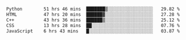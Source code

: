<!--START_SECTION:waka-->

```txt
Python        51 hrs 46 mins  ███████▒░░░░░░░░░░░░░░░░░   29.82 %
HTML          47 hrs 20 mins  ██████▓░░░░░░░░░░░░░░░░░░   27.28 %
C++           43 hrs 36 mins  ██████▒░░░░░░░░░░░░░░░░░░   25.12 %
CSS           13 hrs 28 mins  ██░░░░░░░░░░░░░░░░░░░░░░░   07.76 %
JavaScript    6 hrs 43 mins   █░░░░░░░░░░░░░░░░░░░░░░░░   03.87 %
```

<!--END_SECTION:waka-->
